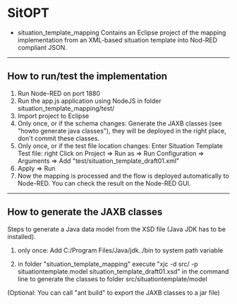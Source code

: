 SitOPT
======

- situation_template_mapping
	Contains an Eclipse project of the mapping implementation from an XML-based situation template into Nod-RED compliant JSON.
	
----------------------------------
How to run/test the implementation
----------------------------------

1) Run Node-RED on port 1880
2) Run the app.js application using NodeJS in folder situation_template_mapping/test/
3) Import project to Eclipse
4) Only once, or if the schema changes: Generate the JAXB classes (see "howto generate java classes"), they will be deployed in the right place, don't commit these classes.
4) Only once, or if the test file location changes: Enter Situation Template Test file: right Click on Project => Run as => Run Configuration => Arguments => Add "test/situation_template_draft01.xml" 
5) Apply => Run
6) Now the mapping is processed and the flow is deployed automatically to Node-RED. You can check the result on the Node-RED GUI.

--------------------------------
How to generate the JAXB classes
--------------------------------

Steps to generate a Java data model from the XSD file (Java JDK has to be installed).

1) only once: Add C:/Program Files/Java/jdk../bin to system path variable

2) in folder "situation_template_mapping" execute "xjc -d src/ -p situationtemplate.model situation_template_draft01.xsd" in the command line to generate the classes to folder src/situationtemplate/model

(Optional: You can call "ant build" to export the JAXB classes to a jar file)